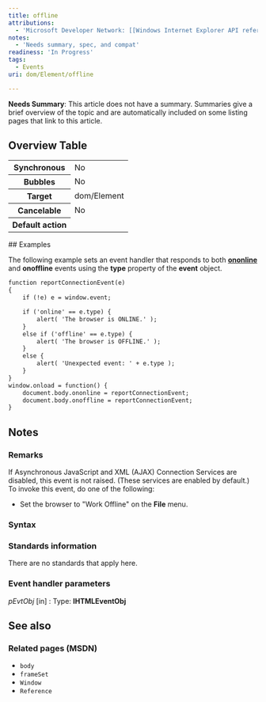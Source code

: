 ```yaml
---
title: offline
attributions:
  - 'Microsoft Developer Network: [[Windows Internet Explorer API reference](http://msdn.microsoft.com/en-us/library/ie/hh828809%28v=vs.85%29.aspx) Article]'
notes:
  - 'Needs summary, spec, and compat'
readiness: 'In Progress'
tags:
  - Events
uri: dom/Element/offline

---
```

**Needs Summary**: This article does not have a summary. Summaries give a brief overview of the topic and are automatically included on some listing pages that link to this article.

## <span>Overview Table</span>

<table class="wikitable">
<tr>
<th>
Synchronous

</th>
<td>
No

</td>
</tr>
<tr>
<th>
Bubbles

</th>
<td>
No

</td>
</tr>
<tr>
<th>
Target

</th>
<td>
dom/Element

</td>
</tr>
<tr>
<th>
Cancelable

</th>
<td>
No

</td>
</tr>
<tr>
<th>
Default action

</th>
<td>
</td>
</tr>
</table>
## <span>Examples</span>

The following example sets an event handler that responds to both [**ononline**](/dom/Element/online) and **onoffline** events using the **type** property of the **event** object.

``` html
function reportConnectionEvent(e)
{
    if (!e) e = window.event;

    if ('online' == e.type) {
        alert( 'The browser is ONLINE.' );
    }
    else if ('offline' == e.type) {
        alert( 'The browser is OFFLINE.' );
    }
    else {
        alert( 'Unexpected event: ' + e.type );
    }
}
window.onload = function() {
    document.body.ononline = reportConnectionEvent;
    document.body.onoffline = reportConnectionEvent;
}
```

## <span>Notes</span>

### <span>Remarks</span>

If Asynchronous JavaScript and XML (AJAX) Connection Services are disabled, this event is not raised. (These services are enabled by default.) To invoke this event, do one of the following:

-   Set the browser to "Work Offline" on the **File** menu.

### <span>Syntax</span>

### <span>Standards information</span>

There are no standards that apply here.

### <span>Event handler parameters</span>

*pEvtObj* [in]
:   Type: ****IHTMLEventObj****

## <span>See also</span>

### <span>Related pages (MSDN)</span>

-   `body`
-   `frameSet`
-   `Window`
-   `Reference`
